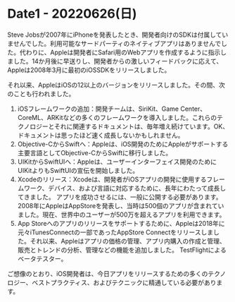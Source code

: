 # Date1 - 20220626(日)

Steve Jobsが2007年にiPhoneを発表したとき、開発者向けのSDKは付属していませんでした。利用可能なサードパーティのネイティブアプリはありませんでした。代わりに、Appleは開発者にSafari用のWebアプリを作成するように指示しました。14か月後に早送りし、開発者からの激しいフィードバックに応えて、Appleは2008年3月に最初のiOSSDKをリリースしました。

それ以来、AppleはiOSの12以上のバージョンをリリースしました。その間、次のことも行われました。

1. iOSフレームワークの追加：開発チームは、SiriKit、Game Center、CoreML、ARKitなどの多くのフレームワークを導入しました。これらのテクノロジーとそれに関連するドキュメントは、毎年増え続けています。OK、ドキュメントは思ったほど速く成長しないかもしれません。
2. Objective-CからSwiftへ：Appleは、iOS開発のためにAppleがサポートする主要言語としてObjective-CからSwiftに移行しました。
3. UIKitからSwiftUIへ：Appleは、ユーザーインターフェイス開発のためにUIKitよりもSwiftUIの宣伝を開始しました。
4. Xcodeのリリース：Xcodeは、開発者がiOSアプリの開発に使用するフレームワーク、デバイス、および言語に対応するために、長年にわたって成長してきました。
アプリを成功させるには、一般に公開する必要があります。2008年にAppleはAppStoreを発表し、当時は500個のアプリが含まれていました。現在、世界中のユーザーが500万を超えるアプリを利用できます。
5. App Storeへのアプリのリリースをサポートするために、Appleは2018年に元々iTunesConnectの一部であったAppStore Connectをリリースしました。それ以来、Appleはアプリの価格の管理、アプリ内購入の作成と管理、販売とトレンドの分析、管理などの機能を追加しました。 TestFlightによるベータテスター。

ご想像のとおり、iOS開発者は、今日アプリをリリースするための多くのテクノロジー、ベストプラクティス、およびテクニックに精通している必要があります。